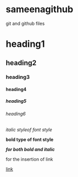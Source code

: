 # sameenagithub
git and github files
# heading1
## heading2
### heading3
#### heading4
##### heading5
###### heading6


*italic styleof font style*

**bold type of font style**

***for both bold and italic***

for the insertion of link

[link]()
